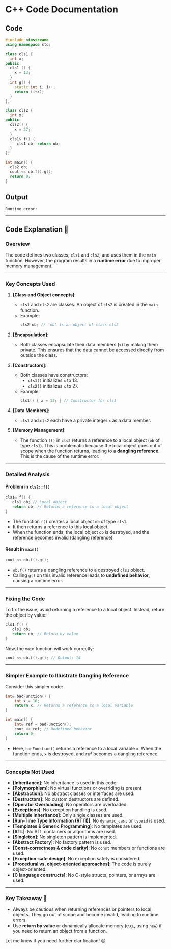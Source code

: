 # C++ Code Documentation

## Code
```cpp
#include <iostream>
using namespace std;

class cls1 {
  int x;
public:
  cls1 () {
    x = 13;
  }
  int g() {
    static int i; i++; 
    return (i+x);
  }
};

class cls2 {
  int x;
public:
  cls2() {
    x = 27;
  }
  cls1& f() {
     cls1 ob; return ob;
  }
};

int main() {
  cls2 ob;
  cout << ob.f().g();
  return 0;
}
```

## Output
```
Runtime error:
```

---

## Code Explanation 🧐

### Overview
The code defines two classes, `cls1` and `cls2`, and uses them in the `main` function. However, the program results in a **runtime error** due to improper memory management.

---

### Key Concepts Used

1. **[Class and Object concepts]**:
   - `cls1` and `cls2` are classes. An object of `cls2` is created in the `main` function.
   - Example:
     ```cpp
     cls2 ob; // 'ob' is an object of class cls2
     ```

2. **[Encapsulation]**:
   - Both classes encapsulate their data members (`x`) by making them private. This ensures that the data cannot be accessed directly from outside the class.

3. **[Constructors]**:
   - Both classes have constructors:
     - `cls1()` initializes `x` to 13.
     - `cls2()` initializes `x` to 27.
   - Example:
     ```cpp
     cls1() { x = 13; } // Constructor for cls1
     ```

4. **[Data Members]**:
   - `cls1` and `cls2` each have a private integer `x` as a data member.

5. **[Memory Management]**:
   - The function `f()` in `cls2` returns a reference to a local object (`ob` of type `cls1`). This is problematic because the local object goes out of scope when the function returns, leading to a **dangling reference**. This is the cause of the runtime error.

---

### Detailed Analysis

#### Problem in `cls2::f()`
```cpp
cls1& f() {
   cls1 ob; // Local object
   return ob; // Returns a reference to a local object
}
```
- The function `f()` creates a local object `ob` of type `cls1`.
- It then returns a reference to this local object.
- When the function ends, the local object `ob` is destroyed, and the reference becomes invalid (dangling reference).

#### Result in `main()`
```cpp
cout << ob.f().g();
```
- `ob.f()` returns a dangling reference to a destroyed `cls1` object.
- Calling `g()` on this invalid reference leads to **undefined behavior**, causing a runtime error.

---

### Fixing the Code
To fix the issue, avoid returning a reference to a local object. Instead, return the object by value:
```cpp
cls1 f() {
   cls1 ob;
   return ob; // Return by value
}
```
Now, the `main` function will work correctly:
```cpp
cout << ob.f().g(); // Output: 14
```

---

### Simpler Example to Illustrate Dangling Reference
Consider this simpler code:
```cpp
int& badFunction() {
    int x = 10;
    return x; // Returns a reference to a local variable
}

int main() {
    int& ref = badFunction();
    cout << ref; // Undefined behavior
    return 0;
}
```
- Here, `badFunction()` returns a reference to a local variable `x`. When the function ends, `x` is destroyed, and `ref` becomes a dangling reference.

---

### Concepts Not Used
- **[Inheritance]**: No inheritance is used in this code.
- **[Polymorphism]**: No virtual functions or overriding is present.
- **[Abstraction]**: No abstract classes or interfaces are used.
- **[Destructors]**: No custom destructors are defined.
- **[Operator Overloading]**: No operators are overloaded.
- **[Exceptions]**: No exception handling is used.
- **[Multiple Inheritance]**: Only single classes are used.
- **[Run-Time Type Information (RTTI)]**: No `dynamic_cast` or `typeid` is used.
- **[Templates & Generic Programming]**: No templates are used.
- **[STL]**: No STL containers or algorithms are used.
- **[Singleton]**: No singleton pattern is implemented.
- **[Abstract Factory]**: No factory pattern is used.
- **[Const-correctness & code clarity]**: No `const` members or functions are used.
- **[Exception-safe design]**: No exception safety is considered.
- **[Procedural vs. object-oriented approaches]**: The code is purely object-oriented.
- **[C language constructs]**: No C-style structs, pointers, or arrays are used.

---

### Key Takeaway 🚀
- Always be cautious when returning references or pointers to local objects. They go out of scope and become invalid, leading to runtime errors.
- Use **return by value** or dynamically allocate memory (e.g., using `new`) if you need to return an object from a function.

Let me know if you need further clarification! 😊